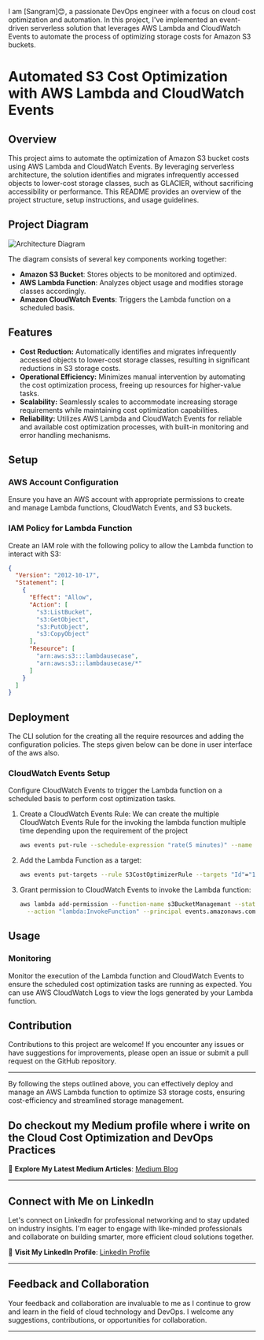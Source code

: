I am [Sangram]😊, a passionate DevOps engineer with a focus on cloud cost optimization and automation. In this project, I've implemented an event-driven serverless solution that leverages AWS Lambda and CloudWatch Events to automate the process of optimizing storage costs for Amazon S3 buckets.

# Automated S3 Cost Optimization with AWS Lambda and CloudWatch Events

## Overview

This project aims to automate the optimization of Amazon S3 bucket costs using AWS Lambda and CloudWatch Events. By leveraging serverless architecture, the solution identifies and migrates infrequently accessed objects to lower-cost storage classes, such as GLACIER, without sacrificing accessibility or performance. This README provides an overview of the project structure, setup instructions, and usage guidelines.


## Project Diagram

![Architecture Diagram](https://github.com/Sangram0105/aws-lambda-cost-optimizer-/assets/115467468/2f2b13bf-b1b5-4855-ae3b-0fba5323618e)


The diagram consists of several key components working together:
- **Amazon S3 Bucket**: Stores objects to be monitored and optimized.
- **AWS Lambda Function**: Analyzes object usage and modifies storage classes accordingly.
- **Amazon CloudWatch Events**: Triggers the Lambda function on a scheduled basis.

## Features

- **Cost Reduction:** Automatically identifies and migrates infrequently accessed objects to lower-cost storage classes, resulting in significant reductions in S3 storage costs.
- **Operational Efficiency:** Minimizes manual intervention by automating the cost optimization process, freeing up resources for higher-value tasks.
- **Scalability:** Seamlessly scales to accommodate increasing storage requirements while maintaining cost optimization capabilities.
- **Reliability:** Utilizes AWS Lambda and CloudWatch Events for reliable and available cost optimization processes, with built-in monitoring and error handling mechanisms.

## Setup

### AWS Account Configuration

Ensure you have an AWS account with appropriate permissions to create and manage Lambda functions, CloudWatch Events, and S3 buckets.

### IAM Policy for Lambda Function

Create an IAM role with the following policy to allow the Lambda function to interact with S3:

```json
{
  "Version": "2012-10-17",
  "Statement": [
    {
      "Effect": "Allow",
      "Action": [
        "s3:ListBucket",
        "s3:GetObject",
        "s3:PutObject",
        "s3:CopyObject"
      ],
      "Resource": [
        "arn:aws:s3:::lambdausecase",
        "arn:aws:s3:::lambdausecase/*"
      ]
    }
  ]
}

```

## Deployment
The CLI solution for the creating all the require resources and adding the configuration policies.
The steps given below can be done in user interface of the aws also.



### CloudWatch Events Setup

Configure CloudWatch Events to trigger the Lambda function on a scheduled basis to perform cost optimization tasks.

1. Create a CloudWatch Events Rule:
We can create the multiple CloudWatch Events Rule for the invoking the lambda function multiple time depending upon the requirement of the project
    ```sh
    aws events put-rule --schedule-expression "rate(5 minutes)" --name S3CostOptimizerRule 
    ```

3. Add the Lambda Function as a target:
    ```sh
    aws events put-targets --rule S3CostOptimizerRule --targets "Id"="1","Arn"="arn:aws:lambda:your-region:your-account-id:function:s3BucketManagemant"
    ```

4. Grant permission to CloudWatch Events to invoke the Lambda function:
    ```sh
    aws lambda add-permission --function-name s3BucketManagemant --statement-id "AllowExecutionFromCloudWatch" \
      --action "lambda:InvokeFunction" --principal events.amazonaws.com --source-arn arn:aws:events:your-region:your-account-id:rule/S3CostOptimizerRule
    ```

## Usage

### Monitoring

Monitor the execution of the Lambda function and CloudWatch Events to ensure the scheduled cost optimization tasks are running as expected. You can use AWS CloudWatch Logs to view the logs generated by your Lambda function.



## Contribution

Contributions to this project are welcome! If you encounter any issues or have suggestions for improvements, please open an issue or submit a pull request on the GitHub repository.

---

By following the steps outlined above, you can effectively deploy and manage an AWS Lambda function to optimize S3 storage costs, ensuring cost-efficiency and streamlined storage management.



## Do checkout my Medium profile where i write on the Cloud Cost Optimization and DevOps Practices

🌱 **Explore My Latest Medium Articles**: [Medium Blog](https://medium.com/@sangramsankpal7812)

---

## Connect with Me on LinkedIn

Let's connect on LinkedIn for professional networking and to stay updated on industry insights. I'm eager to engage with like-minded professionals and collaborate on building smarter, more efficient cloud solutions together.

🔗 **Visit My LinkedIn Profile**: [ LinkedIn Profile](www.linkedin.com/in/sangram-sankpal-498720243)

---

## Feedback and Collaboration

Your feedback and collaboration are invaluable to me as I continue to grow and learn in the field of cloud technology and DevOps. I welcome any suggestions, contributions, or opportunities for collaboration.



---
